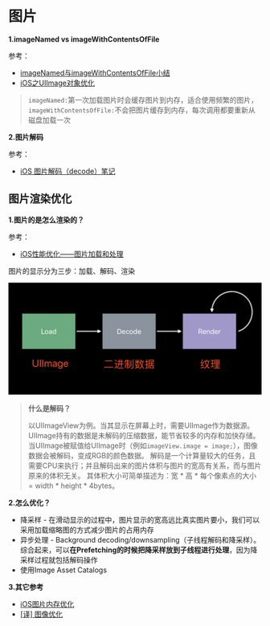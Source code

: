 # 图片

**1.imageNamed vs imageWithContentsOfFile**

参考：

+ [imageNamed与imageWithContentsOfFile小结](https://www.jianshu.com/p/69da4fd774e6)
+ [iOS之UIImage对象优化](https://elliotsomething.github.io/2016/03/01/iOS-%E4%B9%8B-imageNamed%E5%92%8CimageWithContentsOfFile%E4%BC%98%E5%8C%96/)

> `imageNamed:`第一次加载图片时会缓存图片到内存，适合使用频繁的图片，`imageWithContentsOfFile:`不会把图片缓存到内存，每次调用都要重新从磁盘加载一次



**2.图片解码**

参考：

+ [iOS 图片解码（decode）笔记](https://www.jianshu.com/p/4da6981a746c)



## 图片渲染优化

**1.图片的是怎么渲染的？**

参考：

+ [iOS性能优化——图片加载和处理](https://www.jianshu.com/p/7d8a82115060)

图片的显示分为三步：加载、解码、渲染

![001](https://github.com/winfredzen/iOS-Basic/blob/master/%E9%9D%A2%E8%AF%95/images/001.webp)

> **什么是解码？**
>
> 以UIImageView为例。当其显示在屏幕上时，需要UIImage作为数据源。
>  UIImage持有的数据是未解码的压缩数据，能节省较多的内存和加快存储。
>  当UIImage被赋值给UIImage时（例如`imageView.image = image;`），图像数据会被解码，变成RGB的颜色数据。
>  解码是一个计算量较大的任务，且需要CPU来执行；并且解码出来的图片体积与图片的宽高有关系，而与图片原来的体积无关。
>  其体积大小可简单描述为：宽 * 高 * 每个像素点的大小 = width * height * 4bytes。



**2.怎么优化？**

+ 降采样 - 在滑动显示的过程中，图片显示的宽高远比真实图片要小，我们可以采用加载缩略图的方式减少图片的占用内存
+ 异步处理 - Background decoding/downsampling（子线程解码和降采样）。综合起来，可以**在Prefetching的时候把降采样放到子线程进行处理**，因为降采样过程就包括解码操作
+ 使用Image Asset Catalogs



**3.其它参考**

+ [iOS图片内存优化](https://juejin.im/post/6844904009560506375)
+ [[译] 图像优化](https://nemocdz.github.io/post/%E8%AF%91-%E5%9B%BE%E5%83%8F%E4%BC%98%E5%8C%96/)





